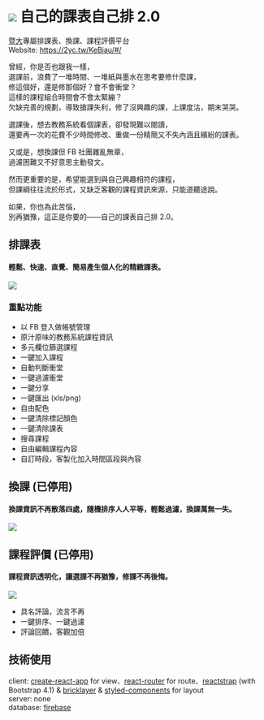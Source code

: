 # ![](https://x3388638.github.io/KeBiau/logo.png) 自己的課表自己排 2.0
[暨大](http://www.gazette.ncnu.edu.tw/)專屬排課表、換課、課程評價平台  
Website: https://2yc.tw/KeBiau/#/

曾經，你是否也跟我一樣，  
選課前，浪費了一堆時間、一堆紙與墨水在思考要修什麼課，  
修這個好，還是修那個好？會不會衝堂？  
這樣的課程組合時間會不會太緊繃？  
欠缺完善的規劃，導致搶課失利，修了沒興趣的課，上課度沽，期末哭哭。  
  
選課後，想去教務系統看個課表，卻發現難以閱讀，  
還要再一次的花費不少時間修改、重做一份精簡又不失內涵且繽紛的課表。  
  
又或是，想換課但 FB 社團雜亂無章，  
過濾困難又不好意思主動發文。  
  
然而更重要的是，希望能選到與自己興趣相符的課程，  
但課綱往往流於形式，又缺乏客觀的課程資訊來源，只能道聽途說。  
  
如果，你也為此苦惱，  
別再猶豫，這正是你要的——自己的課表自己排 2.0。  
  
## 排課表
#### 輕鬆、快速、直覺、簡易產生個人化的精緻課表。
![](https://i.imgur.com/1totRc4.png)

### 重點功能
- 以 FB 登入做帳號管理
- 原汁原味的教務系統課程資訊
- 多元欄位篩選課程
- 一鍵加入課程
- 自動判斷衝堂
- 一鍵過濾衝堂
- 一鍵分享
- 一鍵匯出 (xls/png)
- 自由配色
- 一鍵清除標記顏色
- 一鍵清除課表
- 搜尋課程
- 自由編輯課程內容
- 自訂時段，客製化加入時間區段與內容

## 換課 (已停用)
#### 換課資訊不再散落四處，隨機排序人人平等，輕鬆過濾，換課萬無一失。
![](https://i.imgur.com/prIfnF8.png)

## 課程評價 (已停用)
#### 課程資訊透明化，讓選課不再猶豫，修課不再後悔。
![](https://i.imgur.com/Ncb5onD.png)

- 具名評論，流言不再
- 一鍵排序、一鍵過濾
- 評論回饋，客觀加倍

## 技術使用
client: [create-react-app](https://github.com/facebookincubator/create-react-app) for view、[react-router](https://github.com/ReactTraining/react-router) for route、[reactstrap](https://github.com/reactstrap/reactstrap) (with Bootstrap 4.1) & [bricklayer](https://github.com/ademilter/bricklayer) & [styled-components](https://www.styled-components.com/) for layout  
server: none  
database: [firebase](https://firebase.google.com/)
